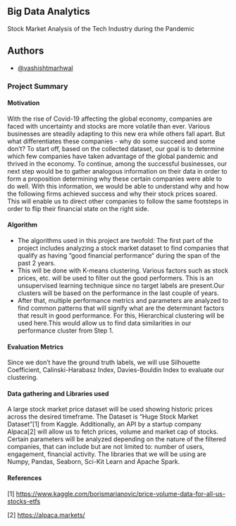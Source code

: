 <h2>Big Data Analytics</h2>
Stock Market Analysis of the Tech Industry during the Pandemic

## Authors

- [@vashishtmarhwal](https://www.github.com/vashishtmarhwal)

<h3>Project Summary</h3>

<h4>Motivation</h4>

With the rise of Covid-19 affecting the global economy, companies are faced with uncertainty and stocks are more volatile than ever. Various businesses are steadily adapting to this new era while others fall apart. But what differentiates these companies - why do some succeed and some don’t? To start off, based on the collected dataset, our goal is to determine which few companies have taken advantage of the global pandemic and thrived in the economy. To continue, among the successful businesses, our next step would be to gather analogous information on their data in order to form a proposition determining why these certain companies were able to do well. With this information, we would be able to understand why and how the following firms achieved success and why their stock prices soared. This will enable us to direct other companies to follow the same footsteps in order to flip their financial state on the right side.

<h4>Algorithm</h4>

- The algorithms used in this project are twofold: The first part of the project includes analyzing a stock market dataset to find companies that qualify as having “good financial performance“ during the span of the past 2 years. 
- This will be done with K-means clustering. Various factors such as stock prices, etc. will be used to filter out the good performers. This is an unsupervised learning technique since no target labels are present.Our clusters will be based on the performance in the last couple of years.
- After that, multiple performance metrics and parameters are analyzed to find common patterns that will signify what are the determinant factors that result in good performance. For this, Hierarchical clustering will be used here.This would allow us to find data similarities in our performance cluster from Step 1.

<h4>Evaluation Metrics</h4>

Since we don’t have the ground truth labels, we will use Silhouette Coefficient, Calinski-Harabasz Index, Davies-Bouldin Index to evaluate our clustering.

<h4>Data gathering and Libraries used</h4>

A large stock market price dataset will be used showing historic prices across the desired timeframe. The Dataset is “Huge Stock Market Dataset”[1] from Kaggle. Additionally, an API by a startup company Alpaca[2] will allow us to fetch prices, volume and market cap of stocks. Certain parameters will be analyzed depending on the nature of the filtered companies, that can include but are not limited to: number of users, engagement, financial activity. 
The libraries that we will be using are Numpy, Pandas, Seaborn, Sci-Kit Learn and Apache Spark.

<h4>References</h4>

[1] https://www.kaggle.com/borismarjanovic/price-volume-data-for-all-us-stocks-etfs

[2] https://alpaca.markets/

